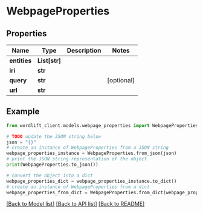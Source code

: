 # WebpageProperties


## Properties

Name | Type | Description | Notes
------------ | ------------- | ------------- | -------------
**entities** | **List[str]** |  | 
**iri** | **str** |  | 
**query** | **str** |  | [optional] 
**url** | **str** |  | 

## Example

```python
from wordlift_client.models.webpage_properties import WebpageProperties

# TODO update the JSON string below
json = "{}"
# create an instance of WebpageProperties from a JSON string
webpage_properties_instance = WebpageProperties.from_json(json)
# print the JSON string representation of the object
print(WebpageProperties.to_json())

# convert the object into a dict
webpage_properties_dict = webpage_properties_instance.to_dict()
# create an instance of WebpageProperties from a dict
webpage_properties_from_dict = WebpageProperties.from_dict(webpage_properties_dict)
```
[[Back to Model list]](../README.md#documentation-for-models) [[Back to API list]](../README.md#documentation-for-api-endpoints) [[Back to README]](../README.md)



